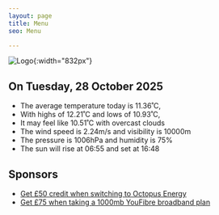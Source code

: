 ```yaml
---
layout: page
title: Menu
seo: Menu

---
```


![Logo](/images/logo.jpg){:width="832px"}

<!-- weather_marker starts -->
## On Tuesday, 28 October 2025

- The average temperature today is 11.36˚C,
- With highs of 12.21˚C and lows of 10.93˚C,
- It may feel like 10.51˚C with overcast clouds
- The wind speed is 2.24m/s and visibility is 10000m
- The pressure is 1006hPa and humidity is 75%
- The sun will rise at 06:55 and set at 16:48

<!-- weather_marker ends -->

## Sponsors

- [Get £50 credit when switching to Octopus Energy](https://bit.ly/3oD1nnS)
- [Get £75 when taking a 1000mb YouFibre broadband plan](https://aklam.io/91zWhU?)
